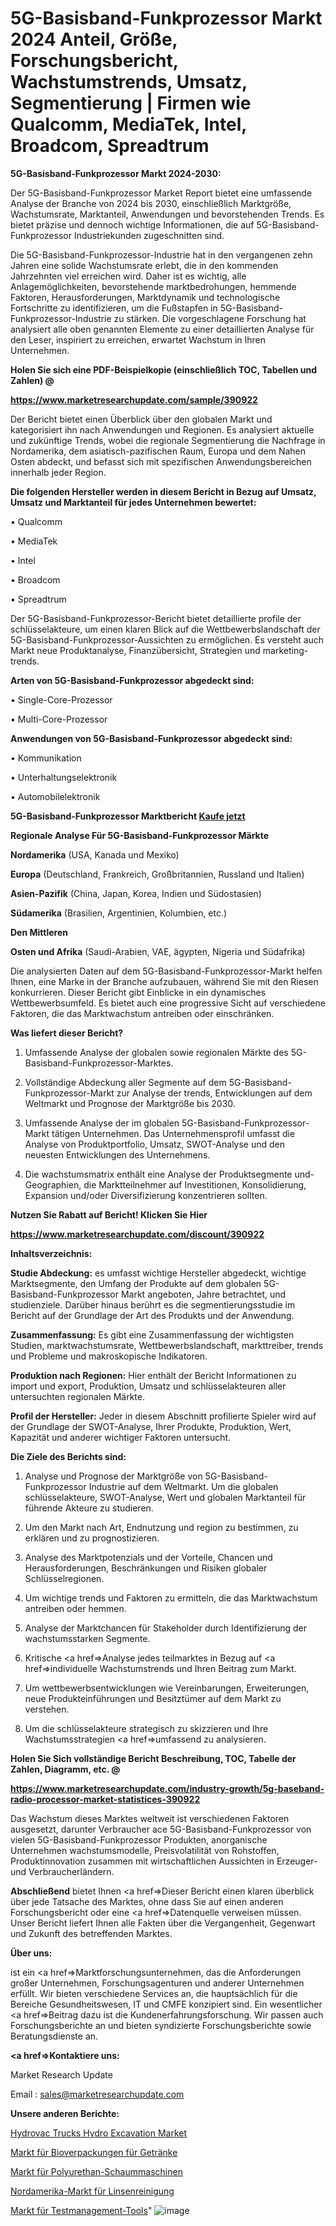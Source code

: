 # 5G-Basisband-Funkprozessor Markt 2024 Anteil, Größe, Forschungsbericht, Wachstumstrends, Umsatz, Segmentierung | Firmen wie Qualcomm, MediaTek, Intel, Broadcom, Spreadtrum

<strong>5G-Basisband-Funkprozessor Markt 2024-2030:</strong>

Der 5G-Basisband-Funkprozessor Market Report bietet eine umfassende Analyse der Branche von 2024 bis 2030, einschließlich Marktgröße, Wachstumsrate, Marktanteil, Anwendungen und bevorstehenden Trends. Es bietet präzise und dennoch wichtige Informationen, die auf 5G-Basisband-Funkprozessor Industriekunden zugeschnitten sind.

Die 5G-Basisband-Funkprozessor-Industrie hat in den vergangenen zehn Jahren eine solide Wachstumsrate erlebt, die in den kommenden Jahrzehnten viel erreichen wird. Daher ist es wichtig, alle Anlagemöglichkeiten, bevorstehende marktbedrohungen, hemmende Faktoren, Herausforderungen, Marktdynamik und technologische Fortschritte zu identifizieren, um die Fußstapfen in 5G-Basisband-Funkprozessor-Industrie zu stärken. Die vorgeschlagene Forschung hat analysiert alle oben genannten Elemente zu einer detaillierten Analyse für den Leser, inspiriert zu erreichen, erwartet Wachstum in Ihren Unternehmen.



<strong>Holen Sie sich eine PDF-Beispielkopie (einschließlich TOC, Tabellen und Zahlen) @
</strong>

<strong><a href=https://www.marketresearchupdate.com/sample/390922>

<strong>https://www.marketresearchupdate.com/sample/390922</u></font></a></strong></strong>

Der Bericht bietet einen Überblick über den globalen Markt und kategorisiert ihn nach Anwendungen und Regionen. Es analysiert aktuelle und zukünftige Trends, wobei die regionale Segmentierung die Nachfrage in Nordamerika, dem asiatisch-pazifischen Raum, Europa und dem Nahen Osten abdeckt, und befasst sich mit spezifischen Anwendungsbereichen innerhalb jeder Region.



<strong>Die folgenden Hersteller werden in diesem Bericht in Bezug auf Umsatz, Umsatz und Marktanteil für jedes Unternehmen bewertet:</strong>

• Qualcomm

• MediaTek

• Intel

• Broadcom

• Spreadtrum

Der 5G-Basisband-Funkprozessor-Bericht bietet detaillierte profile der schlüsselakteure, um einen klaren Blick auf die Wettbewerbslandschaft der 5G-Basisband-Funkprozessor-Aussichten zu ermöglichen. Es versteht auch Markt neue Produktanalyse, Finanzübersicht, Strategien und marketing-trends.



<strong>Arten von 5G-Basisband-Funkprozessor abgedeckt sind:</strong>

• Single-Core-Prozessor

• Multi-Core-Prozessor



<strong>Anwendungen von 5G-Basisband-Funkprozessor abgedeckt sind:</strong>

• Kommunikation

• Unterhaltungselektronik

• Automobilelektronik



<strong>5G-Basisband-Funkprozessor Marktbericht <a href=https://www.marketresearchupdate.com/buynow/390922>Kaufe jetzt</a></strong>



<strong>Regionale Analyse Für 5G-Basisband-Funkprozessor Märkte</strong>



<strong>Nordamerika</strong> (USA, Kanada und Mexiko)



<strong>Europa</strong> (Deutschland, Frankreich, Großbritannien, Russland und Italien)



<strong>Asien-Pazifik</strong> (China, Japan, Korea, Indien und Südostasien)



<strong>Südamerika</strong> (Brasilien, Argentinien, Kolumbien, etc.)



<strong>Den Mittleren</strong> 

<strong>Osten und Afrika</strong> (Saudi-Arabien, VAE, ägypten, Nigeria und Südafrika)

Die analysierten Daten auf dem 5G-Basisband-Funkprozessor-Markt helfen Ihnen, eine Marke in der Branche aufzubauen, während Sie mit den Riesen konkurrieren. Dieser Bericht gibt Einblicke in ein dynamisches Wettbewerbsumfeld. Es bietet auch eine progressive Sicht auf verschiedene Faktoren, die das Marktwachstum antreiben oder einschränken.



<strong>Was liefert dieser Bericht?</strong>

1. Umfassende Analyse der globalen sowie regionalen Märkte des 5G-Basisband-Funkprozessor-Marktes.

2. Vollständige Abdeckung aller Segmente auf dem 5G-Basisband-Funkprozessor-Markt zur Analyse der trends, Entwicklungen auf dem Weltmarkt und Prognose der Marktgröße bis 2030.

3. Umfassende Analyse der im globalen 5G-Basisband-Funkprozessor-Markt tätigen Unternehmen. Das Unternehmensprofil umfasst die Analyse von Produktportfolio, Umsatz, SWOT-Analyse und den neuesten Entwicklungen des Unternehmens.

4. Die wachstumsmatrix enthält eine Analyse der Produktsegmente und-Geographien, die Marktteilnehmer auf Investitionen, Konsolidierung, Expansion und/oder Diversifizierung konzentrieren sollten.



<strong>Nutzen Sie Rabatt auf Bericht! Klicken Sie Hier
</strong>

<strong><a href=https://www.marketresearchupdate.com/discount/390922>https://www.marketresearchupdate.com/discount/390922</b></u></font></strong></a>



<strong>Inhaltsverzeichnis:</strong>



<strong>Studie Abdeckung:</strong> es umfasst wichtige Hersteller abgedeckt, wichtige Marktsegmente, den Umfang der Produkte auf dem globalen 5G-Basisband-Funkprozessor Markt angeboten, Jahre betrachtet, und studienziele. Darüber hinaus berührt es die segmentierungsstudie im Bericht auf der Grundlage der Art des Produkts und der Anwendung.



<strong>Zusammenfassung:</strong> Es gibt eine Zusammenfassung der wichtigsten Studien, marktwachstumsrate, Wettbewerbslandschaft, markttreiber, trends und Probleme und makroskopische Indikatoren.



<strong>Produktion nach Regionen:</strong> Hier enthält der Bericht Informationen zu import und export, Produktion, Umsatz und schlüsselakteuren aller untersuchten regionalen Märkte.



<strong>Profil der Hersteller:</strong> Jeder in diesem Abschnitt profilierte Spieler wird auf der Grundlage der SWOT-Analyse, Ihrer Produkte, Produktion, Wert, Kapazität und anderer wichtiger Faktoren untersucht.



<strong>Die Ziele des Berichts sind:</strong>

1) Analyse und Prognose der Marktgröße von 5G-Basisband-Funkprozessor Industrie auf dem Weltmarkt.
Um die globalen schlüsselakteure, SWOT-Analyse, Wert und globalen Marktanteil für führende Akteure zu studieren.

2) Um den Markt nach Art, Endnutzung und region zu bestimmen, zu erklären und zu prognostizieren.

3) Analyse des Marktpotenzials und der Vorteile, Chancen und Herausforderungen, Beschränkungen und Risiken globaler Schlüsselregionen.

4) Um wichtige trends und Faktoren zu ermitteln, die das Marktwachstum antreiben oder hemmen.

5) Analyse der Marktchancen für Stakeholder durch Identifizierung der wachstumsstarken Segmente.

6) Kritische <a href=>Analyse</a> jedes teilmarktes in Bezug auf <a href=>individuelle</a> Wachstumstrends und Ihren Beitrag zum Markt.

7) Um wettbewerbsentwicklungen wie Vereinbarungen, Erweiterungen, neue Produkteinführungen und Besitztümer auf dem Markt zu verstehen.

8) Um die schlüsselakteure strategisch zu skizzieren und Ihre Wachstumsstrategien <a href=>umfassend</a> zu analysieren.



<strong>Holen Sie Sich vollständige Bericht Beschreibung, TOC, Tabelle der Zahlen, Diagramm, etc. @ </strong>

<strong><a href=https://www.marketresearchupdate.com/industry-growth/5g-baseband-radio-processor-market-statistices-390922>https://www.marketresearchupdate.com/industry-growth/5g-baseband-radio-processor-market-statistices-390922</a></font></strong>

Das Wachstum dieses Marktes weltweit ist verschiedenen Faktoren ausgesetzt, darunter Verbraucher ace 5G-Basisband-Funkprozessor von vielen 5G-Basisband-Funkprozessor Produkten, anorganische Unternehmen wachstumsmodelle, Preisvolatilität von Rohstoffen, Produktinnovation zusammen mit wirtschaftlichen Aussichten in Erzeuger-und Verbraucherländern.



<strong>Abschließend</strong> bietet Ihnen <a href=>Dieser</a> Bericht einen klaren überblick über jede Tatsache des Marktes, ohne dass Sie auf einen anderen Forschungsbericht oder eine <a href=>Datenquelle</a> verweisen müssen. Unser Bericht liefert Ihnen alle Fakten über die Vergangenheit, Gegenwart und Zukunft des betreffenden Marktes.



<strong>Über uns:</strong>

 ist ein <a href=>Marktfors</a>chungsunternehmen, das die Anforderungen großer Unternehmen, Forschungsagenturen und anderer Unternehmen erfüllt. Wir bieten verschiedene Services an, die hauptsächlich für die Bereiche Gesundheitswesen, IT und CMFE konzipiert sind. Ein wesentlicher <a href=>Beitrag</a> dazu ist die Kundenerfahrungsforschung. Wir passen auch Forschungsberichte an und bieten syndizierte Forschungsberichte sowie Beratungsdienste an.



<strong><a href=>Kontaktiere uns:</a></strong>

Market Research Update

Email : sales@marketresearchupdate.com



<strong>Unsere anderen Berichte:</strong>

<a href=https://www.linkedin.com/pulse/hydrovac-trucks-hydro-excavation-market-opportunities>Hydrovac Trucks Hydro Excavation Market</a>

<a href=https://www.linkedin.com/pulse/drinks-biopackaging-market-analysis-segment>Markt für Bioverpackungen für Getränke</a>

<a href=https://www.linkedin.com/pulse/polyurethane-foaming-machines-market-outlooks-2023-size>Markt für Polyurethan-Schaummaschinen</a>

<a href=https://www.linkedin.com/pulse/north-america-lens-cleaning-market-2023-industry>Nordamerika-Markt für Linsenreinigung</a>

<a href=https://www.linkedin.com/pulse/test-management-tools-market-size-incredible-j9ayc/>Markt für Testmanagement-Tools</a>"
![image](https://github.com/Gayatrikarjule/Market-Analysis-361/assets/97346546/755d3c5a-49e0-4b63-9494-f626b460b183)
